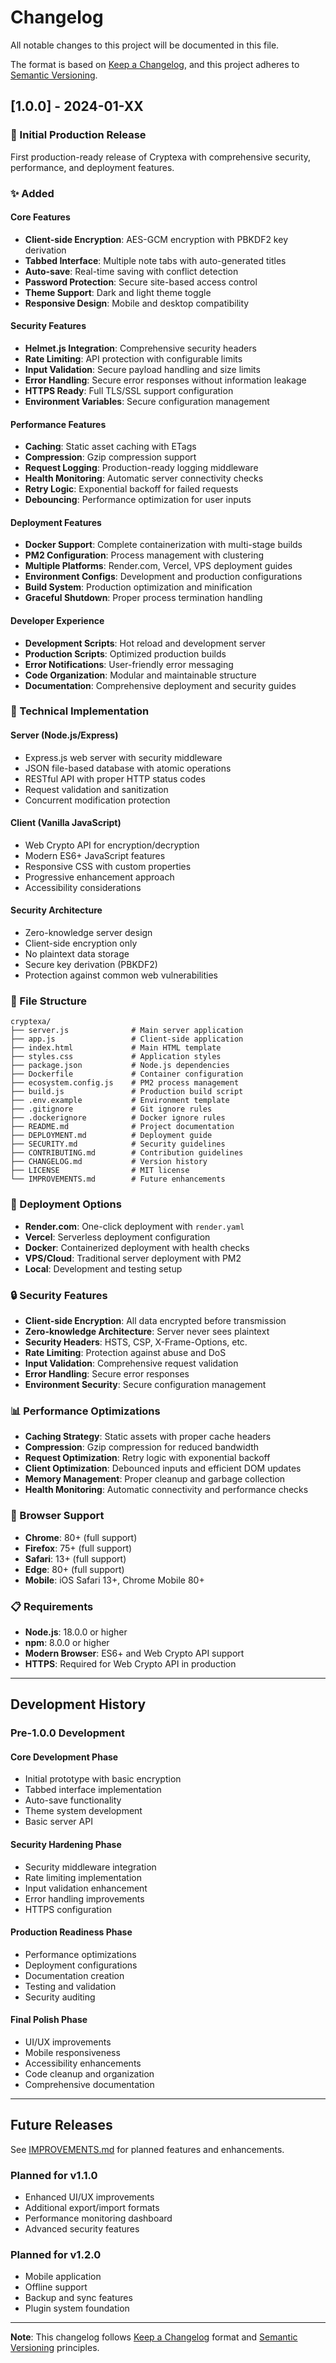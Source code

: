 
# Changelog

All notable changes to this project will be documented in this file.

The format is based on [Keep a Changelog](https://keepachangelog.com/en/1.0.0/),
and this project adheres to [Semantic Versioning](https://semver.org/spec/v2.0.0.html).

## [1.0.0] - 2024-01-XX

### 🎉 Initial Production Release

First production-ready release of Cryptexa with comprehensive security, performance, and deployment features.

### ✨ Added

#### Core Features
- **Client-side Encryption**: AES-GCM encryption with PBKDF2 key derivation
- **Tabbed Interface**: Multiple note tabs with auto-generated titles
- **Auto-save**: Real-time saving with conflict detection
- **Password Protection**: Secure site-based access control
- **Theme Support**: Dark and light theme toggle
- **Responsive Design**: Mobile and desktop compatibility

#### Security Features
- **Helmet.js Integration**: Comprehensive security headers
- **Rate Limiting**: API protection with configurable limits
- **Input Validation**: Secure payload handling and size limits
- **Error Handling**: Secure error responses without information leakage
- **HTTPS Ready**: Full TLS/SSL support configuration
- **Environment Variables**: Secure configuration management

#### Performance Features
- **Caching**: Static asset caching with ETags
- **Compression**: Gzip compression support
- **Request Logging**: Production-ready logging middleware
- **Health Monitoring**: Automatic server connectivity checks
- **Retry Logic**: Exponential backoff for failed requests
- **Debouncing**: Performance optimization for user inputs

#### Deployment Features
- **Docker Support**: Complete containerization with multi-stage builds
- **PM2 Configuration**: Process management with clustering
- **Multiple Platforms**: Render.com, Vercel, VPS deployment guides
- **Environment Configs**: Development and production configurations
- **Build System**: Production optimization and minification
- **Graceful Shutdown**: Proper process termination handling

#### Developer Experience
- **Development Scripts**: Hot reload and development server
- **Production Scripts**: Optimized production builds
- **Error Notifications**: User-friendly error messaging
- **Code Organization**: Modular and maintainable structure
- **Documentation**: Comprehensive deployment and security guides

### 🔧 Technical Implementation

#### Server (Node.js/Express)
- Express.js web server with security middleware
- JSON file-based database with atomic operations
- RESTful API with proper HTTP status codes
- Request validation and sanitization
- Concurrent modification protection

#### Client (Vanilla JavaScript)
- Web Crypto API for encryption/decryption
- Modern ES6+ JavaScript features
- Responsive CSS with custom properties
- Progressive enhancement approach
- Accessibility considerations

#### Security Architecture
- Zero-knowledge server design
- Client-side encryption only
- No plaintext data storage
- Secure key derivation (PBKDF2)
- Protection against common web vulnerabilities

### 📁 File Structure

```
cryptexa/
├── server.js              # Main server application
├── app.js                 # Client-side application
├── index.html             # Main HTML template
├── styles.css             # Application styles
├── package.json           # Node.js dependencies
├── Dockerfile             # Container configuration
├── ecosystem.config.js    # PM2 process management
├── build.js               # Production build script
├── .env.example           # Environment template
├── .gitignore             # Git ignore rules
├── .dockerignore          # Docker ignore rules
├── README.md              # Project documentation
├── DEPLOYMENT.md          # Deployment guide
├── SECURITY.md            # Security guidelines
├── CONTRIBUTING.md        # Contribution guidelines
├── CHANGELOG.md           # Version history
├── LICENSE                # MIT license
└── IMPROVEMENTS.md        # Future enhancements
```

### 🚀 Deployment Options

- **Render.com**: One-click deployment with `render.yaml`
- **Vercel**: Serverless deployment configuration
- **Docker**: Containerized deployment with health checks
- **VPS/Cloud**: Traditional server deployment with PM2
- **Local**: Development and testing setup

### 🔒 Security Features

- **Client-side Encryption**: All data encrypted before transmission
- **Zero-knowledge Architecture**: Server never sees plaintext
- **Security Headers**: HSTS, CSP, X-Frame-Options, etc.
- **Rate Limiting**: Protection against abuse and DoS
- **Input Validation**: Comprehensive request validation
- **Error Handling**: Secure error responses
- **Environment Security**: Secure configuration management

### 📊 Performance Optimizations

- **Caching Strategy**: Static assets with proper cache headers
- **Compression**: Gzip compression for reduced bandwidth
- **Request Optimization**: Retry logic with exponential backoff
- **Client Optimization**: Debounced inputs and efficient DOM updates
- **Memory Management**: Proper cleanup and garbage collection
- **Health Monitoring**: Automatic connectivity and performance checks

### 🎯 Browser Support

- **Chrome**: 80+ (full support)
- **Firefox**: 75+ (full support)
- **Safari**: 13+ (full support)
- **Edge**: 80+ (full support)
- **Mobile**: iOS Safari 13+, Chrome Mobile 80+

### 📋 Requirements

- **Node.js**: 18.0.0 or higher
- **npm**: 8.0.0 or higher
- **Modern Browser**: ES6+ and Web Crypto API support
- **HTTPS**: Required for Web Crypto API in production

---

## Development History

### Pre-1.0.0 Development

#### Core Development Phase
- Initial prototype with basic encryption
- Tabbed interface implementation
- Auto-save functionality
- Theme system development
- Basic server API

#### Security Hardening Phase
- Security middleware integration
- Rate limiting implementation
- Input validation enhancement
- Error handling improvements
- HTTPS configuration

#### Production Readiness Phase
- Performance optimizations
- Deployment configurations
- Documentation creation
- Testing and validation
- Security auditing

#### Final Polish Phase
- UI/UX improvements
- Mobile responsiveness
- Accessibility enhancements
- Code cleanup and organization
- Comprehensive documentation

---

## Future Releases

See [IMPROVEMENTS.md](IMPROVEMENTS.md) for planned features and enhancements.

### Planned for v1.1.0
- Enhanced UI/UX improvements
- Additional export/import formats
- Performance monitoring dashboard
- Advanced security features

### Planned for v1.2.0
- Mobile application
- Offline support
- Backup and sync features
- Plugin system foundation

---

**Note**: This changelog follows [Keep a Changelog](https://keepachangelog.com/) format and [Semantic Versioning](https://semver.org/) principles.